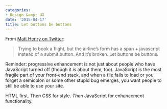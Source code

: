 ```yaml
---
categories:
- Design &amp; UX
date: '2015-04-17'
title: Let buttons be buttons
---
```


From [Matt Henry on Twitter](https://twitter.com/heymatthenry/status/588000007237804032):

> Trying to book a flight, but the airline’s form has a span + javascript instead of a submit button. And it’s broken. Let buttons be buttons.

Reminder: progressive enhancement is not just about people who have JavaScript turned off (though it *is* about them, too). JavaScript is the most fragile part of your front-end stack, and when a file fails to load or you forget a semicolon or some other stupid bug emerges, you want people to still be able to use your site.

HTML first. Then CSS for style. *Then* JavaScript for enhancement functionality.